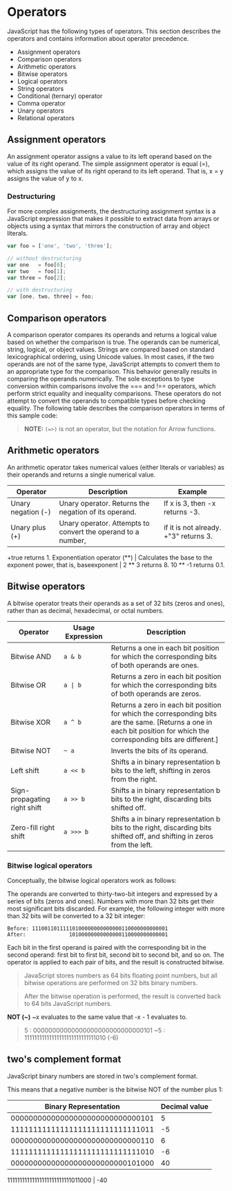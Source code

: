 # Operators
JavaScript has the following types of operators. This section describes the operators and contains information about operator precedence.

- Assignment operators
- Comparison operators
- Arithmetic operators
- Bitwise operators
- Logical operators
- String operators
- Conditional (ternary) operator
- Comma operator
- Unary operators
- Relational operators

## Assignment operators
An assignment operator assigns a value to its left operand based on the value of its right operand. The simple assignment operator is equal (=), which assigns the value of its right operand to its left operand. That is, x = y assigns the value of y to x.

### Destructuring
For more complex assignments, the destructuring assignment syntax is a JavaScript expression that makes it possible to extract data from arrays or objects using a syntax that mirrors the construction of array and object literals.
```javascript
var foo = ['one', 'two', 'three'];

// without destructuring
var one   = foo[0];
var two   = foo[1];
var three = foo[2];

// with destructuring
var [one, two, three] = foo;
```

## Comparison operators

A comparison operator compares its operands and returns a logical value based on whether the comparison is true. The operands can be numerical, string, logical, or object values. Strings are compared based on standard lexicographical ordering, using Unicode values. In most cases, if the two operands are not of the same type, JavaScript attempts to convert them to an appropriate type for the comparison. This behavior generally results in comparing the operands numerically. The sole exceptions to type conversion within comparisons involve the === and !== operators, which perform strict equality and inequality comparisons. These operators do not attempt to convert the operands to compatible types before checking equality. The following table describes the comparison operators in terms of this sample code:

> **NOTE:** `(=>)` is not an operator, but the notation for Arrow functions.

## Arithmetic operators
An arithmetic operator takes numerical values (either literals or variables) as their operands and returns a single numerical value.

Operator | 	Description | 	Example
--- | --- | ---
Unary negation (-) | 	Unary operator. Returns the negation of its operand.	 | If x is 3, then -x returns -3.
Unary plus (+) | 	Unary operator. Attempts to convert the operand to a number, |  if it is not already.	+"3" returns 3.
+true returns 1.
Exponentiation operator (**) |  	Calculates the base to the exponent power, that is, baseexponent | 	2 ** 3 returns 8. 10 ** -1 returns 0.1.


## Bitwise operators
A bitwise operator treats their operands as a set of 32 bits (zeros and ones), rather than as decimal, hexadecimal, or octal numbers.

Operator | 	Usage Expression | 	Description
--- | --- | ---
Bitwise AND | 	`a & b` | 	Returns a one in each bit position for which the corresponding bits of both operands are ones.
Bitwise OR | 	`a \| b` | 	Returns a zero in each bit position for which the corresponding bits of both operands are zeros.
Bitwise XOR | 	`a ^ b` | 	Returns a zero in each bit position for which the corresponding bits are the same. [Returns a one in each bit position for which the corresponding bits are different.]
Bitwise NOT | 	`~ a `| 	Inverts the bits of its operand.
Left shift | 	`a << b` | 	Shifts a in binary representation b bits to the left, shifting in zeros from the right.
Sign-propagating right shift | `a >> b` | 	Shifts a in binary representation b bits to the right, discarding bits shifted off.
Zero-fill right shift | 	`a >>> b`	 | Shifts a in binary representation b bits to the right, discarding bits shifted off, and shifting in zeros from the left.

### Bitwise logical operators
Conceptually, the bitwise logical operators work as follows:

The operands are converted to thirty-two-bit integers and expressed by a series of bits (zeros and ones). Numbers with more than 32 bits get their most significant bits discarded. For example, the following integer with more than 32 bits will be converted to a 32 bit integer:
```
Before: 11100110111110100000000000000110000000000001
After:              10100000000000000110000000000001
```

Each bit in the first operand is paired with the corresponding bit in the second operand: first bit to first bit, second bit to second bit, and so on.
The operator is applied to each pair of bits, and the result is constructed bitwise.

> JavaScript stores numbers as 64 bits floating point numbers, but all bitwise operations are performed on 32 bits binary numbers.

> After the bitwise operation is performed, the result is converted back to 64 bits JavaScript numbers.


**NOT (~)**
~x evaluates to the same value that -x - 1 evaluates to.

> 5 : 	00000000000000000000000000000101
> ~5 : 	11111111111111111111111111111010 (-6)



## two's complement format

JavaScript binary numbers are stored in two's complement format.

This means that a negative number is the bitwise NOT of the number plus 1:

Binary Representation | 	Decimal value
--- | ---
00000000000000000000000000000101 | 	5
11111111111111111111111111111011 | 	-5
00000000000000000000000000000110 | 	6
11111111111111111111111111111010 | 	-6
00000000000000000000000000101000 | 	40



11111111111111111111111111011000 | 	-40

